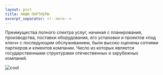 ```yaml
---
layout: post
title: НАШИ ПАРТНЕРЫ 
excerpt_separator: <!--more-->
---
```


Преимущества полного спектра услуг, начиная с планирования, производства, поставки оборудования, его установки и проектов «под ключ» с последующим обслуживанием, были высоко оценены сотнями партнеров и клиентов компании.
Число из которых является государственными структурами
отечественных и зарубежных компаний.

![cool](https://github.com/kaspiyneft/kaspiyneft.github.io/blob/master/assets/img/pexel/abstract-bright-construction-327049.jpg)
